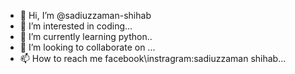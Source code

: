 - 👋 Hi, I’m @sadiuzzaman-shihab
- 👀 I’m interested in coding...
- 🌱 I’m currently learning python..
- 💞️ I’m looking to collaborate on ...
- 📫 How to reach me facebook\instragram:sadiuzzaman shihab...

<!---
sadiuzzaman-shihab/sadiuzzaman-shihab is a ✨ special ✨ repository because its `README.md` (this file) appears on your GitHub profile.
You can click the Preview link to take a look at your changes.
--->
